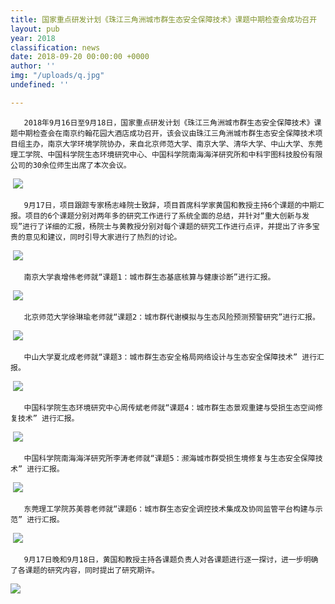```yaml
---
title: 国家重点研发计划《珠江三角洲城市群生态安全保障技术》课题中期检查会成功召开
layout: pub
year: 2018
classification: news
date: 2018-09-20 00:00:00 +0000
author: ''
img: "/uploads/q.jpg"
undefined: ''

---
```

       2018年9月16日至9月18日，国家重点研发计划《珠江三角洲城市群生态安全保障技术》课题中期检查会在南京约翰花园大酒店成功召开，该会议由珠江三角洲城市群生态安全保障技术项目组主办，南京大学环境学院协办，来自北京师范大学、南京大学、清华大学、中山大学、东莞理工学院、中国科学院生态环境研究中心、中国科学院南海海洋研究所和中科宇图科技股份有限公司的30余位师生出席了本次会议。

 ![](/uploads/q.jpg)

       9月17日，项目跟踪专家杨志峰院士致辞，项目首席科学家黄国和教授主持6个课题的中期汇报。项目的6个课题分别对两年多的研究工作进行了系统全面的总结，并针对“重大创新与发现”进行了详细的汇报，杨院士与黄教授分别对每个课题的研究工作进行点评，并提出了许多宝贵的意见和建议，同时引导大家进行了热烈的讨论。

 ![](/uploads/w.jpg) 

       南京大学袁增伟老师就“课题1：城市群生态基底核算与健康诊断”进行汇报。

 ![](/uploads/e-1.jpg)

       北京师范大学徐琳瑜老师就“课题2：城市群代谢模拟与生态风险预测预警研究”进行汇报。

 ![](/uploads/r.jpg)

       中山大学夏北成老师就“课题3：城市群生态安全格局网络设计与生态安全保障技术” 进行汇报。

 ![](/uploads/t.jpg)

       中国科学院生态环境研究中心周传斌老师就“课题4：城市群生态景观重建与受损生态空间修复技术” 进行汇报。

 ![](/uploads/y.jpg)

       中国科学院南海海洋研究所李涛老师就“课题5：濒海城市群受损生境修复与生态安全保障技术” 进行汇报。

 ![](/uploads/u.jpg)

       东莞理工学院苏美蓉老师就“课题6：城市群生态安全调控技术集成及协同监管平台构建与示范” 进行汇报。

 ![](/uploads/i-1.jpg)

       9月17日晚和9月18日，黄国和教授主持各课题负责人对各课题进行逐一探讨，进一步明确了各课题的研究内容，同时提出了研究期许。

![](/uploads/o.jpg)